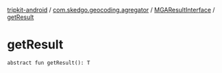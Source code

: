 [tripkit-android](../../index.md) / [com.skedgo.geocoding.agregator](../index.md) / [MGAResultInterface](index.md) / [getResult](./get-result.md)

# getResult

`abstract fun getResult(): T`